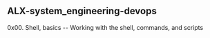 ## ALX-system_engineering-devops
0x00. Shell, basics -- Working with the shell, commands, and scripts